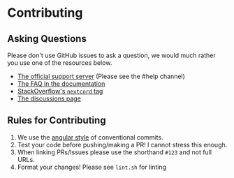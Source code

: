 # Contributing

## Asking Questions

Please don't use GitHub issues to ask a question, we would much rather you use one of the resources below.

- [The official support server](https://discord.gg/ZebatWssCB) (Please see the #help channel)
- [The FAQ in the documentation](https://nextcord.readthedocs.io/en/latest/faq.html)
- [StackOverflow's `nextcord` tag](https://stackoverflow.com/questions/tagged/nextcord)
- [The discussions page](https://github.com/nextcord/nextcord/discussions)

## Rules for Contributing

1. We use the [angular style](https://kapeli.com/cheat_sheets/Conventional_Commits.docset/Contents/Resources/Documents/index) of conventional commits.
2. Test your code before pushing/making a PR! I cannot stress this enough.
3. When linking PRs/Issues please use the shorthand `#123` and not full URLs.
4. Format your changes! Please see `lint.sh` for linting
